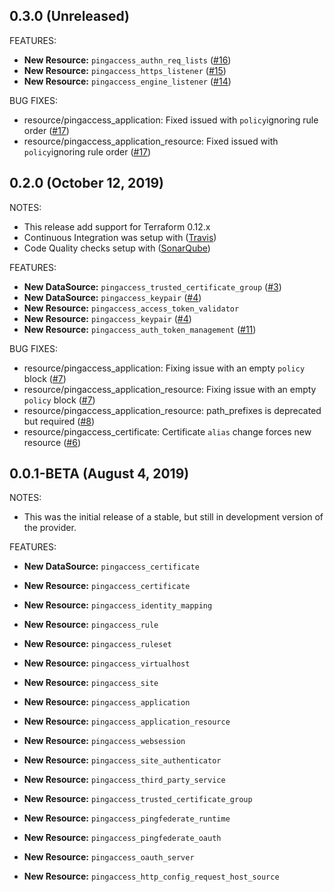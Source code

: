 ## 0.3.0 (Unreleased)

FEATURES:

* **New Resource:** `pingaccess_authn_req_lists` ([#16](https://github.com/iwarapter/terraform-provider-pingaccess/issues/16))
* **New Resource:** `pingaccess_https_listener` ([#15](https://github.com/iwarapter/terraform-provider-pingaccess/issues/15))
* **New Resource:** `pingaccess_engine_listener` ([#14](https://github.com/iwarapter/terraform-provider-pingaccess/issues/14))

BUG FIXES:

* resource/pingaccess_application: Fixed issued with `policy`ignoring rule order ([#17](https://github.com/iwarapter/terraform-provider-pingaccess/issues/17))
* resource/pingaccess_application_resource: Fixed issued with `policy`ignoring rule order ([#17](https://github.com/iwarapter/terraform-provider-pingaccess/issues/17))

## 0.2.0 (October 12, 2019)

NOTES:

* This release add support for Terraform 0.12.x
* Continuous Integration was setup with ([Travis](https://travis-ci.org/iwarapter/terraform-provider-pingaccess))
* Code Quality checks setup with ([SonarQube](https://sonarcloud.io/dashboard?id=github.com.iwarapter.terraform-provider-pingaccess))

FEATURES:

* **New DataSource:** `pingaccess_trusted_certificate_group` ([#3](https://github.com/iwarapter/terraform-provider-pingaccess/issues/3))
* **New DataSource:** `pingaccess_keypair` ([#4](https://github.com/iwarapter/terraform-provider-pingaccess/issues/4))
* **New Resource:** `pingaccess_access_token_validator`
* **New Resource:** `pingaccess_keypair` ([#4](https://github.com/iwarapter/terraform-provider-pingaccess/issues/4))
* **New Resource:** `pingaccess_auth_token_management` ([#11](https://github.com/iwarapter/terraform-provider-pingaccess/issues/11))
 
BUG FIXES:

* resource/pingaccess_application: Fixing issue with an empty `policy` block ([#7](https://github.com/iwarapter/terraform-provider-pingaccess/issues/7))
* resource/pingaccess_application_resource: Fixing issue with an empty `policy` block ([#7](https://github.com/iwarapter/terraform-provider-pingaccess/issues/7))
* resource/pingaccess_application_resource: path_prefixes is deprecated but required  ([#8](https://github.com/iwarapter/terraform-provider-pingaccess/issues/8))
* resource/pingaccess_certificate: Certificate `alias` change forces new resource ([#6](https://github.com/iwarapter/terraform-provider-pingaccess/issues/6))


## 0.0.1-BETA (August 4, 2019)

NOTES:

* This was the initial release of a stable, but still in development version of the provider.

FEATURES:

* **New DataSource:** `pingaccess_certificate`

* **New Resource:** `pingaccess_certificate`
* **New Resource:** `pingaccess_identity_mapping`
* **New Resource:** `pingaccess_rule`
* **New Resource:** `pingaccess_ruleset`
* **New Resource:** `pingaccess_virtualhost`
* **New Resource:** `pingaccess_site`
* **New Resource:** `pingaccess_application`
* **New Resource:** `pingaccess_application_resource`
* **New Resource:** `pingaccess_websession`
* **New Resource:** `pingaccess_site_authenticator`
* **New Resource:** `pingaccess_third_party_service`
* **New Resource:** `pingaccess_trusted_certificate_group`
* **New Resource:** `pingaccess_pingfederate_runtime`
* **New Resource:** `pingaccess_pingfederate_oauth`
* **New Resource:** `pingaccess_oauth_server`
* **New Resource:** `pingaccess_http_config_request_host_source`